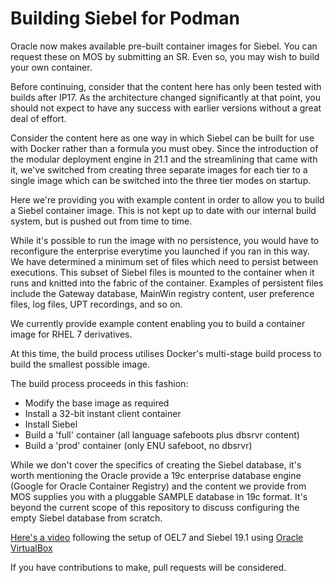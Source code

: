 # Building Siebel for Podman

Oracle now makes available pre-built container images for Siebel. You can request these on MOS by submitting an SR. Even so, you may wish to build your own container.

Before continuing, consider that the content here has only been tested with builds after IP17. As the architecture changed significantly at that point, you should not expect to have any success with earlier versions without a great deal of effort.

Consider the content here as one way in which Siebel can be built for use with Docker rather than a formula you must obey. Since the introduction of the modular deployment engine in 21.1 and the streamlining that came with it, we've switched from creating three separate images for each tier to a single image which can be switched into the three tier modes on startup.

Here we're providing you with example content in order to allow you to build a Siebel container image. This is not kept up to date with our internal build system, but is pushed out from time to time.

While it's possible to run the image with no persistence, you would have to reconfigure the enterprise everytime you launched if you ran in this way. We have determined a minimum set of files which need to persist between executions. This subset of Siebel files is mounted to the container when it runs and knitted into the fabric of the container. Examples of persistent files include the Gateway database, MainWin registry content, user preference files, log files, UPT recordings, and so on.

We currently provide example content enabling you to build a container image for RHEL 7 derivatives.

At this time, the build process utilises Docker's multi-stage build process to build the smallest possible image.

The build process proceeds in this fashion:

* Modify the base image as required
* Install a 32-bit instant client container
* Install Siebel
* Build a 'full' container (all language safeboots plus dbsrvr content)
* Build a 'prod' container (only ENU safeboot, no dbsrvr)

While we don't cover the specifics of creating the Siebel database, it's worth mentioning the Oracle provide a 19c enterprise database engine (Google for Oracle Container Registry) and the content we provide from MOS supplies you with a pluggable SAMPLE database in 19c format. It's beyond the current scope of this repository to discuss configuring the empty Siebel database from scratch.

[Here's a video](https://www.youtube.com/watch?v=MvETSsryqok&feature=youtu.be) following the setup of OEL7 and Siebel 19.1 using [Oracle VirtualBox](https://www.virtualbox.org/)

If you have contributions to make, pull requests will be considered.

